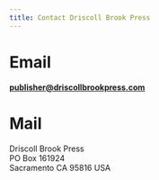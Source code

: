 ```yaml
---
title: Contact Driscoll Brook Press
---
```


# Email

**[publisher@driscollbrookpress.com](mailto:publisher@driscollbrookpress.com)**

# Mail

Driscoll Brook Press<br />
PO Box 161924<br />
Sacramento CA 95816 USA
